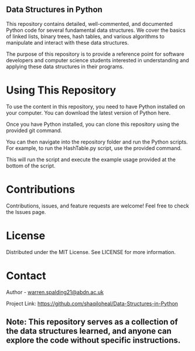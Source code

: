 ## Data Structures in Python
This repository contains detailed, well-commented, and documented Python code for several fundamental data structures. We cover the basics of linked lists, binary trees, hash tables, and various algorithms to manipulate and interact with these data structures.

The purpose of this repository is to provide a reference point for software developers and computer science students interested in understanding and applying these data structures in their programs.

# Using This Repository
To use the content in this repository, you need to have Python installed on your computer. You can download the latest version of Python here.

Once you have Python installed, you can clone this repository using the provided git command.

You can then navigate into the repository folder and run the Python scripts. For example, to run the HashTable.py script, use the provided command.

This will run the script and execute the example usage provided at the bottom of the script.

# Contributions
Contributions, issues, and feature requests are welcome! Feel free to check the Issues page.

# License
Distributed under the MIT License. See LICENSE for more information.

# Contact
Author - warren.spalding21@abdn.ac.uk

Project Link: https://github.com/shaqiloheal/Data-Structures-in-Python

## Note: This repository serves as a collection of the data structures learned, and anyone can explore the code without specific instructions.
